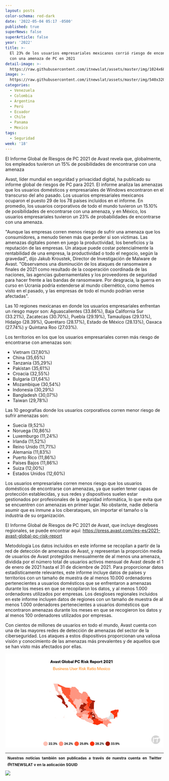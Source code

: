 ```yaml
---
layout: posts
color-schema: red-dark
date: '2022-05-04 05:17 -0500'
published: true
superNews: false
superArticle: false
year: '2022'
title: >-
  El 23% de los usuarios empresariales mexicanos corrió riesgo de encontrarse
  con una amenaza de PC en 2021
detail-image: >-
  https://raw.githubusercontent.com/itnewslat/assets/master/img/1024x680/avast-report-g.jpg
image: >-
  https://raw.githubusercontent.com/itnewslat/assets/master/img/540x320/avast-report-p.jpg
categories:
  - Venezuela
  - Colombia
  - Argentina
  - Perú
  - Ecuador
  - Chile
  - Panama
  - Mexico
tags:
  - Seguridad
week: '18'
---
```

El Informe Global de Riesgos de PC 2021 de Avast revela que, globalmente, los empleados tuvieron un 15% de posibilidades de encontrarse con una amenaza

Avast, líder mundial en seguridad y privacidad digital, ha publicado su informe global de riesgos de PC para 2021. El informe analiza las amenazas que los usuarios domésticos y empresariales de Windows encontraron en el transcurso del año pasado. Los usuarios empresariales mexicanos ocuparon el puesto 29 de los 78 países incluidos en el informe. En promedio, los usuarios corporativos de todo el mundo tuvieron un 15.10% de posibilidades de encontrarse con una amenaza, y en México, los usuarios empresariales tuvieron un 23% de probabilidades de encontrarse con una amenaza.

"Aunque las empresas corren menos riesgo de sufrir una amenaza que los consumidores, a menudo tienen más que perder si son víctimas. Las amenazas digitales ponen en juego la productividad, los beneficios y la reputación de las empresas. Un ataque puede costar potencialmente la rentabilidad de una empresa, la productividad o todo el negocio, según la gravedad", dijo Jakub Kroustek, Director de Investigación de Malware de Avast. "Observamos una disminución de los ataques de ransomware a finales de 2021 como resultado de la cooperación coordinada de las naciones, las agencias gubernamentales y los proveedores de seguridad para hacer frente a las bandas de ransomware. Por desgracia, la guerra en curso en Ucrania podría extenderse al mundo cibernético, como hemos visto en el pasado, y las empresas de todo el mundo podrían verse afectadas".

Las 10 regiones mexicanas en donde los usuarios empresariales enfrentan un riesgo mayor son: Aguascalientes (33.86%), Baja California Sur (33.21%), Zacatecas (30.70%), Puebla (29.19%), Tamaulipas (29.13%), Hidalgo (28.39%), Querétaro (28.17%), Estado de México (28.13%), Oaxaca (27.74%) y Quintana Roo (27.03%).

Los territorios en los que los usuarios empresariales corren más riesgo de encontrarse con amenazas son:
- Vietnam (37,80%)
- China (35,65%)
- Tanzania (35,29%)
- Pakistan (35,61%)
- Croacia (32,55%)
- Bulgaria (31,64%)
- Mozambique (30,54%)
- Indonesia (30,29%)
- Bangladesh (30,07%)
- Taiwan (29,78%)

 
Las 10 geografías donde los usuarios corporativos corren menor riesgo de sufrir amenazas son:
 
- Suecia (9,52%)
- Noruega (10,86%)
- Luxemburgo (11,24%)
- Irlanda (11,52%)
- Reino Unido (11,71%)
- Alemania (11,83%)
- Puerto Rico (11,86%)
- Países Bajos (11,86%)
- Suiza (12,00%)
- Estados Unidos (12,60%)

 
Los usuarios empresariales corren menos riesgo que los usuarios domésticos de encontrarse con amenazas, ya que suelen tener capas de protección establecidas, y sus redes y dispositivos suelen estar gestionados por profesionales de la seguridad informática, lo que evita que se encuentren con amenazas en primer lugar. No obstante, nadie debería asumir que es inmune a los ciberataques, sin importar el tamaño o la industria de su organización.
 
El Informe Global de Riesgos de PC 2021 de Avast, que incluye desgloses regionales, se puede encontrar aquí:  https://press.avast.com//es-es/2021-avast-global-pc-risk-report

Metodología
Los datos incluidos en este informe se recopilan a partir de la red de detección de amenazas de Avast, y representan la proporción media de usuarios de Avast protegidos mensualmente de al menos una amenaza, dividida por el número total de usuarios activos mensual de Avast desde el 1 de enero de 2021 hasta el 31 de diciembre de 2021. Para proporcionar datos estadísticamente relevantes, este informe incluye datos de países y territorios con un tamaño de muestra de al menos 10.000 ordenadores pertenecientes a usuarios domésticos que se enfrentaron a amenazas durante los meses en que se recopilaron los datos, y al menos 1.000 ordenadores utilizados por empresas. Los desgloses regionales incluidos en este informe incluyen datos de regiones con un tamaño de muestra de al menos 1.000 ordenadores pertenecientes a usuarios domésticos que encontraron amenazas durante los meses en que se recogieron los datos y al menos 100 ordenadores utilizados por empresas.
 
Con cientos de millones de usuarios en todo el mundo, Avast cuenta con una de las mayores redes de detección de amenazas del sector de la ciberseguridad. Los ataques a estos dispositivos proporcionan una valiosa visión y conocimiento de las amenazas más prevalentes y de aquellos que se han visto más afectados por ellas.

![](https://raw.githubusercontent.com/itnewslat/assets/master/img/540x320/avast-report-p.jpg)

<table style="height: 42px;" width="569">
<tbody>
<tr>
<td style="text-align: justify;"><sub><strong>Nuestras noticias también son publicadas a través de nuestra cuenta en Twitter <a href="https://twitter.com/itnewslat?lang=es">@ITNEWSLAT</a> y en la aplicación <a href="https://squidapp.co/en/">SQUID</a></strong></sub></td>
</tr>
</tbody>
</table>

<img src="https://tracker.metricool.com/c3po.jpg?hash=56f88a41e39ab42c063cc51676587a04"/>